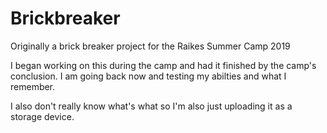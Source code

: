 # Brickbreaker
Originally a brick breaker project for the Raikes Summer Camp 2019

I began working on this during the camp and had it finished by the camp's conclusion. I am going back now and testing my abilties and what I remember.

I also don't really know what's what so I'm also just uploading it as a storage device.

